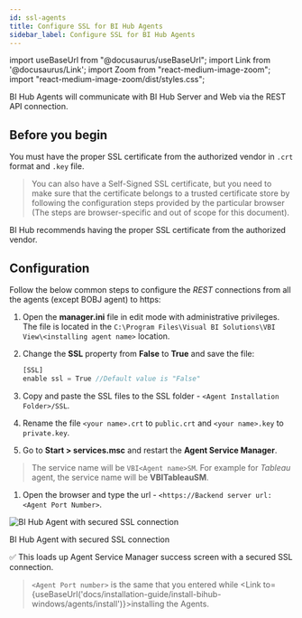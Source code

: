```yaml
---
id: ssl-agents
title: Configure SSL for BI Hub Agents
sidebar_label: Configure SSL for BI Hub Agents
---
```


import useBaseUrl from "@docusaurus/useBaseUrl";
import Link from '@docusaurus/Link';
import Zoom from "react-medium-image-zoom";
import "react-medium-image-zoom/dist/styles.css";


BI Hub Agents will communicate with BI Hub Server and Web via the REST API connection. 

## Before you begin

You must have the proper SSL certificate from the authorized vendor in `.crt` format and `.key` file. 

> You can also have a Self-Signed SSL certificate, but you need to make sure that the certificate belongs to a trusted certificate store by following the configuration steps provided by the particular browser (The steps are browser-specific and out of scope for this document). 

BI Hub recommends having the proper SSL certificate from the authorized vendor.

## Configuration

Follow the below common steps to configure the *REST* connections from all the agents (except BOBJ agent) to https:

1. Open the **manager.ini** file in edit mode with administrative privileges. The file is located in the `C:\Program Files\Visual BI Solutions\VBI View\<installing agent name>` location.
1. Change the **SSL** property from **False** to **True** and save the file:
   
   ```jsx title="C:\Program Files\Visual BI Solutions\VBI View\<installing agent name>\manager.ini" {2}
   [SSL]
   enable ssl = True //Default value is "False"
   ```
1. Copy and paste the SSL files to the SSL folder - `<Agent Installation Folder>/SSL`.
1. Rename the file `<your name>.crt` to `public.crt` and `<your name>.key` to `private.key`.
1. Go to **Start > services.msc** and restart the **Agent Service Manager**.
> The service name will be `VBI<Agent name>SM`.
> For example for *Tableau* agent, the service name will be **VBITableauSM**.
1. Open the browser and type the url - `<https://Backend server url:<Agent Port Number>`.  
   
  <div class="center">
    <Zoom>
      <img alt="BI Hub Agent with secured SSL connection" src={useBaseUrl('doc-images/installation-guide/agent-ssl-confirm.png')}/>
    </Zoom>
  <p>BI Hub Agent with secured SSL connection</p>
  </div>

:white_check_mark: This loads up Agent Service Manager success screen with a secured SSL connection.

> `<Agent Port number>` is the same that you entered while <Link to={useBaseUrl('docs/installation-guide/install-bihub-windows/agents/install')}>installing the Agents</Link>.

<!-- Check with Mohan
### SSL Configuration for BOBJ Agent

For BOBJ Agent, the SSL certificates also need to be in *`.jks`*(Java Key Store) format apart from *`.crt`* format.

1. Open the **manager.ini** file in edit mode with administrative privileges.
1. Change the SSL property from False to True and save the file
1. Copy and paste the SSL files to the SSL folder found in the `< BOBJ Instance installation location >/SSL`.
1. Rename the file `<your name>.crt` to `public.crt` and `<your name>.key` to `private.key`.
1. Import the SSL Certificate and key into the Java KeyStore.
1. Make sure that the Java KeyStore file is generated with the name **BOBJ_Keystore.jks**.
1. Move the **BOBJ_Keystore.jks** file to the SSL folder: `<BOBJ Instance installation location>/SSL`
1. Enter the appropriate password of the generated KeyStore file in the SSL Password field in the `manager.ini` file.
This must be given after the SSL field. 
> Example : `SSL Password = password` of the *keystore.jks*
1. Go to **Start > services.msc** and restart the **Agent Service Manager**.
> The service name will be **BIHUBBOBJSM**. 

:white_check_mark: SSL successfully configured for BOBJ Agent.
-->
